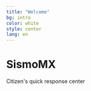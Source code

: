 ```yaml
---
title: "Welcome"
bg: intro
color: white
style: center
lang: en
---
```




# SismoMX

Citizen's quick response center